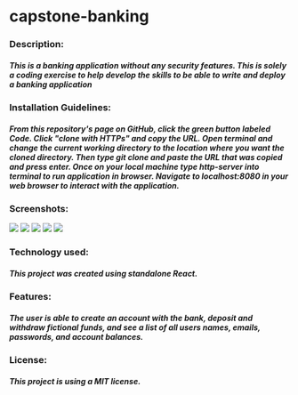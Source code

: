 # capstone-banking

### Description: 
##### This is a banking application without any security features. This is solely a coding exercise to help develop the skills to be able to write and deploy a banking application

### Installation Guidelines: 
##### From this repository's page on GitHub, click the green button labeled Code. Click "clone with HTTPs" and copy the URL. Open terminal and change the current working directory to the location where you want the cloned directory. Then type git clone and paste the URL that was copied and press enter. Once on your local machine type http-server into terminal to run application in browser. Navigate to localhost:8080 in your web browser to interact with the application. 

### Screenshots:
<img src="Screen Shot 2021-10-30 at 8.08.11 PM.png">
<img src="Screen Shot 2021-10-30 at 8.08.21 PM.png">
<img src="Screen Shot 2021-10-30 at 8.08.28 PM.png">
<img src="Screen Shot 2021-10-30 at 8.08.35 PM.png">
<img src="Screen Shot 2021-10-30 at 8.08.44 PM.png">

### Technology used:
##### This project was created using standalone React.

### Features:
##### The user is able to create an account with the bank, deposit and withdraw fictional funds, and see a list of all users names, emails, passwords, and account balances.

### License: 
##### This project is using a MIT license. 

